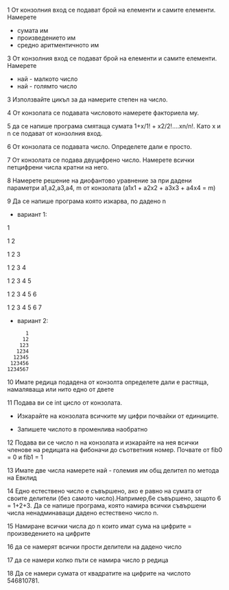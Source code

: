 1 Oт конзолния вход се подават брой на елементи и самите елементи. Намерете
- сумата им
- произведението им
- средно аритментичното им

3 От конзолния вход се подават брой на елементи и самите елементи. Намерете
- най - малкото число
- най - голямто число

3 Използвайте цикъл за да намерите степен на число.

4 От конзолата се подавата числовото намерете факториела му.

5 да се напише програма смятаща сумата 1+x/1! + x2/2!....xn/n!. Като x и n
се подават от конзолния вход.

6 От конзолата се подавата число. Определете дали е просто.

7 От конзолата се подава двуцифрено число. Намерете всички петцифрени числа кратни на него. 

8 Намерете решение на диофантово уравнение за при дадени 
параметри а1,a2,a3,a4, m oт конзолата (а1x1 + a2x2 + a3x3 + a4x4 = m)

9 Да се напише програма която изкарва, по дадено n 

- вариант 1:

1

1 2

1 2 3

1 2 3 4

1 2 3 4 5

1 2 3 4 5 6

1 2 3 4 5 6 7

- вариант 2:

```
      1     
     12
    123
   1234
  12345
 123456
1234567
```

10 Имате редица подадена от конзолта определете дали е растяща, намаляваща
или нито едно от двете

11 Подава ви се int цисло от конзолата. 

- Изкарайте на конзолата всичките  му цифри почвайки от единиците. 

- Запишете числото в променлива наобратно

12 Подава ви се число n на конзолата и изкарайте на нея всички членове
на редицата на фибоначи до съответния номер. Почвате от fib0 = 0 и 
fib1 = 1

13 Имате две числа намерете най - големия им общ делител по метода на 
Евклид

14 Едно естествено число е съвършено, ако е равно на сумата
от своите делители (без самото число).Например,6е съвършено, защото 6 = 1+2+3. 
Да се напише програма, която намира всички съвършени числа ненадминаващи 
дадено естествено число n.

15 Намиране всички числа до n които имат сума на цифрите = произведението на цифрите

16 да се намерят всички прости делители на дадено число

17 да се намери колко пъти се намира число р редица

18 Да се намери сумата от квадратите на цифрите на числото 546810781.
